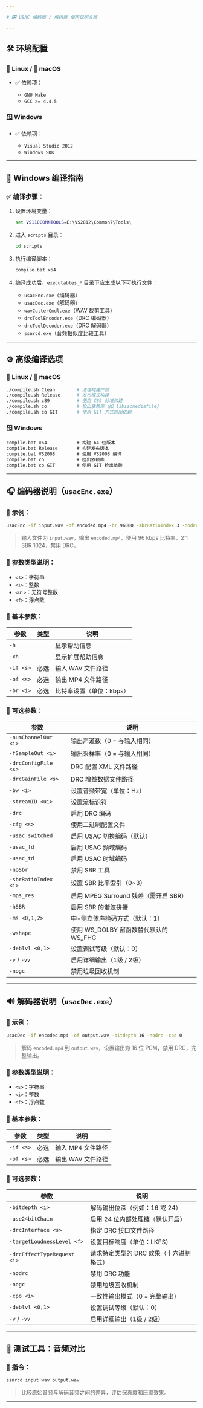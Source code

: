 ```yaml
---

# 🎛️ USAC 编码器 / 解码器 使用说明文档

---
```


## 🛠️ 环境配置

### 🐧 Linux / 🍎 macOS

* ✅ 依赖项：

  * `GNU Make`
  * `GCC >= 4.4.5`

### 🪟 Windows

* ✅ 依赖项：

  * `Visual Studio 2012`
  * `Windows SDK`

---

## 🧱 Windows 编译指南

### ✅ 编译步骤：

1. 设置环境变量：

   ```cmd
   set VS110COMNTOOLS=E:\VS2012\Common7\Tools\
   ```

2. 进入 `scripts` 目录：

   ```cmd
   cd scripts
   ```

3. 执行编译脚本：

   ```cmd
   compile.bat x64
   ```

4. 编译成功后，`executables_*` 目录下应生成以下可执行文件：

   * `usacEnc.exe`（编码器）
   * `usacDec.exe`（解码器）
   * `wavCutterCmdl.exe`（WAV 裁剪工具）
   * `drcToolEncoder.exe`（DRC 编码器）
   * `drcToolDecoder.exe`（DRC 解码器）
   * `ssnrcd.exe`（音频相似度比较工具）

---

## ⚙️ 高级编译选项

### 🐧 Linux / 🍎 macOS

```bash
./compile.sh Clean        # 清理构建产物  
./compile.sh Release      # 发布模式构建  
./compile.sh c89          # 使用 C89 标准构建  
./compile.sh co           # 检出依赖库（如 libisomediafile）  
./compile.sh co GIT       # 使用 GIT 方式检出依赖  
```

### 🪟 Windows

```cmd
compile.bat x64           # 构建 64 位版本  
compile.bat Release       # 构建发布版本  
compile.bat VS2008        # 使用 VS2008 编译  
compile.bat co            # 检出依赖库  
compile.bat co GIT        # 使用 GIT 检出依赖  
```

---

## 🎧 编码器说明（`usacEnc.exe`）

### 📌 示例：

```bash
usacEnc -if input.wav -of encoded.mp4 -br 96000 -sbrRatioIndex 3 -nodrc
```

> 输入文件为 `input.wav`，输出 `encoded.mp4`，使用 96 kbps 比特率，2:1 SBR 1024，禁用 DRC。

### 🔣 参数类型说明：

* `<s>`：字符串
* `<i>`：整数
* `<ui>`：无符号整数
* `<f>`：浮点数

### 🔧 基本参数：

| 参数        | 类型 | 说明             |
| --------- | -- | -------------- |
| `-h`      |    | 显示帮助信息         |
| `-xh`     |    | 显示扩展帮助信息       |
| `-if <s>` | 必选 | 输入 WAV 文件路径    |
| `-of <s>` | 必选 | 输出 MP4 文件路径    |
| `-br <i>` | 必选 | 比特率设置（单位：kbps） |

### 🧩 可选参数：

| 参数                   | 说明                            |
| -------------------- | ----------------------------- |
| `-numChannelOut <i>` | 输出声道数（0 = 与输入相同）              |
| `-fSampleOut <i>`    | 输出采样率（0 = 与输入相同）              |
| `-drcConfigFile <s>` | DRC 配置 XML 文件路径               |
| `-drcGainFile <s>`   | DRC 增益数据文件路径                  |
| `-bw <i>`            | 设置音频带宽（单位：Hz）                 |
| `-streamID <ui>`     | 设置流标识符                        |
| `-drc`               | 启用 DRC 编码                     |
| `-cfg <s>`           | 使用二进制配置文件                     |
| `-usac_switched`     | 启用 USAC 切换编码（默认）              |
| `-usac_fd`           | 启用 USAC 频域编码                  |
| `-usac_td`           | 启用 USAC 时域编码                  |
| `-noSbr`             | 禁用 SBR 工具                     |
| `-sbrRatioIndex <i>` | 设置 SBR 比率索引（0\~3）             |
| `-mps_res`           | 启用 MPEG Surround 残差（需开启 SBR）  |
| `-hSBR`              | 启用 SBR 的谐波拼接                  |
| `-ms <0,1,2>`        | 中-侧立体声掩码方式（默认：1）              |
| `-wshape`            | 使用 WS\_DOLBY 窗函数替代默认的 WS\_FHG |
| `-deblvl <0,1>`      | 设置调试等级（默认：0）                  |
| `-v` / `-vv`         | 启用详细输出（1级 / 2级）               |
| `-nogc`              | 禁用垃圾回收机制                      |

---

## 🔊 解码器说明（`usacDec.exe`）

### 📌 示例：

```bash
usacDec -if encoded.mp4 -of output.wav -bitdepth 16 -nodrc -cpo 0
```

> 解码 `encoded.mp4` 到 `output.wav`，设置输出为 16 位 PCM，禁用 DRC，完整输出。

### 🔣 参数类型说明：

* `<s>`：字符串
* `<i>`：整数
* `<f>`：浮点数

### 🔧 基本参数：

| 参数        | 类型 | 说明          |
| --------- | -- | ----------- |
| `-if <s>` | 必选 | 输入 MP4 文件路径 |
| `-of <s>` | 必选 | 输出 WAV 文件路径 |

### 🧩 可选参数：

| 参数                          | 说明                     |
| --------------------------- | ---------------------- |
| `-bitdepth <i>`             | 解码输出位深（例如：16 或 24）     |
| `-use24bitChain`            | 启用 24 位内部处理链（默认开启）     |
| `-drcInterface <s>`         | 指定 DRC 接口文件路径          |
| `-targetLoudnessLevel <f>`  | 设置目标响度（单位：LKFS）        |
| `-drcEffectTypeRequest <i>` | 请求特定类型的 DRC 效果（十六进制格式） |
| `-nodrc`                    | 禁用 DRC 功能              |
| `-nogc`                     | 禁用垃圾回收机制               |
| `-cpo <i>`                  | 一致性输出模式（0 = 完整输出）      |
| `-deblvl <0,1>`             | 设置调试等级（默认：0）           |
| `-v` / `-vv`                | 启用详细输出（1级 / 2级）        |

---

## 🧪 测试工具：音频对比

### 🧭 指令：

```bash
ssnrcd input.wav output.wav
```

> 比较原始音频与解码音频之间的差异，评估保真度和压缩效果。

---
